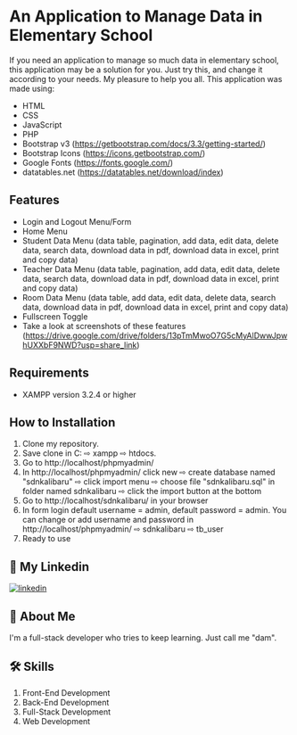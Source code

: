 # An Application to Manage Data in Elementary School

If you need an application to manage so much data in elementary school, this application may be a solution for you. Just try this, and change it according to your needs. My pleasure to help you all. This application was made using:
- HTML
- CSS
- JavaScript
- PHP
- Bootstrap v3 (https://getbootstrap.com/docs/3.3/getting-started/)
- Bootstrap Icons (https://icons.getbootstrap.com/)
- Google Fonts (https://fonts.google.com/)
- datatables.net (https://datatables.net/download/index)

## Features
- Login and Logout Menu/Form
- Home Menu
- Student Data Menu (data table, pagination, add data, edit data, delete data, search data, download data in pdf, download data in excel, print and copy data)
- Teacher Data Menu (data table, pagination, add data, edit data, delete data, search data, download data in pdf, download data in excel, print and copy data)
- Room Data Menu (data table, add data, edit data, delete data, search data, download data in pdf, download data in excel, print and copy data)
- Fullscreen Toggle
- Take a look at screenshots of these features (https://drive.google.com/drive/folders/13pTmMwoO7G5cMyAlDwwJpwhUXXbF9NWD?usp=share_link)

## Requirements
- XAMPP version 3.2.4 or higher

## How to Installation
1. Clone my repository.
2. Save clone in C: ⇨ xampp ⇨ htdocs. 
3. Go to http://localhost/phpmyadmin/
4. In http://localhost/phpmyadmin/ click new ⇨ create database named "sdnkalibaru" ⇨ click import menu ⇨ choose file "sdnkalibaru.sql" in folder named sdnkalibaru ⇨ click the import button at the bottom
5. Go to http://localhost/sdnkalibaru/ in your browser
6. In form login default username = admin, default password = admin. You can change or add username and password in http://localhost/phpmyadmin/ ⇨ sdnkalibaru ⇨ tb_user
7. Ready to use
    
## 🔗 My Linkedin
[![linkedin](https://img.shields.io/badge/linkedin-0A66C2?style=for-the-badge&logo=linkedin&logoColor=white)](https://www.linkedin.com/in/pangeran-saddam-husain-2b5096207/)

## 🚀 About Me
I'm a full-stack developer who tries to keep learning. Just call me "dam".

## 🛠 Skills
1. Front-End Development
2. Back-End Development
3. Full-Stack Development
4. Web Development
